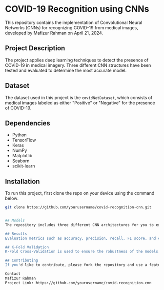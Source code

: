 # COVID-19 Recognition using CNNs

This repository contains the implementation of Convolutional Neural Networks (CNNs) for recognizing COVID-19 from medical images, developed by Mafizur Rahman on April 21, 2024.

## Project Description

The project applies deep learning techniques to detect the presence of COVID-19 in medical imagery. Three different CNN structures have been tested and evaluated to determine the most accurate model.

## Dataset

The dataset used in this project is the `covidNetDataset`, which consists of medical images labeled as either "Positive" or "Negative" for the presence of COVID-19.

## Dependencies

- Python
- TensorFlow
- Keras
- NumPy
- Matplotlib
- Seaborn
- scikit-learn

## Installation

To run this project, first clone the repo on your device using the command below:

```bash
git clone https://github.com/yourusername/covid-recognition-cnn.git


## Models
The repository includes three different CNN architectures for you to explore. Each model's structure and performance metrics are documented within the notebook.

## Results
Evaluation metrics such as accuracy, precision, recall, F1 score, and confusion matrices for each model are available in the notebook for analysis.

## K-Fold Validation
K-Fold Cross-Validation is used to ensure the robustness of the models. The results are documented within the notebook.

## Contributing
If you'd like to contribute, please fork the repository and use a feature branch. Pull requests are warmly welcome.

Contact
Mafizur Rahman 
Project Link: https://github.com/yourusername/covid-recognition-cnn
